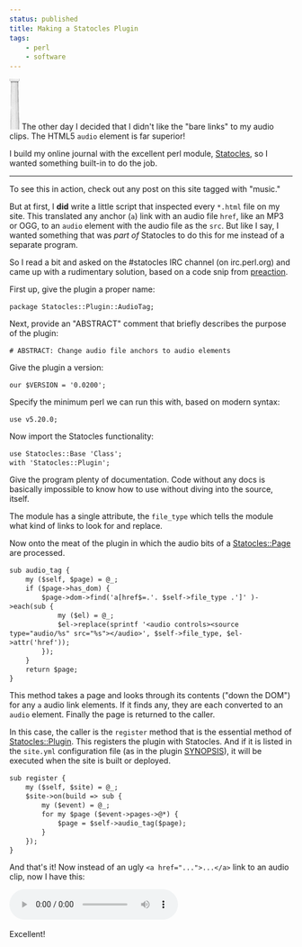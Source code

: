 ```yaml
---
status: published
title: Making a Statocles Plugin
tags:
    - perl
    - software
---
```


![](statocles.png)
The other day I decided that I didn't like the "bare links" to my audio clips.  The HTML5 `audio` element is far superior!

I build my online journal with the excellent perl module, [Statocles](https://metacpan.org/pod/Statocles), so I wanted something built-in to do the job.

---

To see this in action, check out any post on this site tagged with "music."

But at first, I **did** write a little script that inspected every `*.html` file on my site.  This translated any anchor (`a`) link with an audio file `href`, like an MP3 or OGG, to an `audio` element with the audio file as the `src`.  But like I say, I wanted something that was *part of* Statocles to do this for me instead of a separate program.

So I read a bit and asked on the #statocles IRC channel (on irc.perl.org) and came up with a rudimentary solution, based on a code snip from [preaction](https://metacpan.org/author/PREACTION).

First up, give the plugin a proper name:

    package Statocles::Plugin::AudioTag;

Next, provide an "ABSTRACT" comment that briefly describes the purpose of the plugin:

    # ABSTRACT: Change audio file anchors to audio elements

Give the plugin a version:

    our $VERSION = '0.0200';

Specify the minimum perl we can run this with, based on modern syntax:

    use v5.20.0;

Now import the Statocles functionality:

    use Statocles::Base 'Class';
    with 'Statocles::Plugin';

Give the program plenty of documentation.  Code without any docs is basically impossible to know how to use without diving into the source, itself.

The module has a single attribute, the `file_type` which tells the module what kind of links to look for and replace.

Now onto the meat of the plugin in which the audio bits of a [Statocles::Page](https://metacpan.org/pod/Statocles::Page) are processed.

    sub audio_tag {
        my ($self, $page) = @_;
        if ($page->has_dom) {
            $page->dom->find('a[href$=.'. $self->file_type .']' )->each(sub {
                my ($el) = @_;
                $el->replace(sprintf '<audio controls><source type="audio/%s" src="%s"></audio>', $self->file_type, $el->attr('href'));
            });
        }
        return $page;
    }

This method takes a page and looks through its contents ("down the DOM") for any `a` audio link elements.  If it finds any, they are each converted to an `audio` element.  Finally the page is returned to the caller.

In this case, the caller is the `register` method that is the essential method of [Statocles::Plugin](https://metacpan.org/pod/Statocles::Plugin).  This registers the plugin with Statocles.  And if it is listed in the `site.yml` configuration file (as in the plugin [SYNOPSIS](https://metacpan.org/pod/Statocles::Plugin::AudioTag#SYNOPSIS)), it will be executed when the site is built or deployed.

    sub register {
        my ($self, $site) = @_;
        $site->on(build => sub {
            my ($event) = @_;
            for my $page ($event->pages->@*) {
                $page = $self->audio_tag($page);
            }
        });
    }

And that's it!  Now instead of an ugly `<a href="...">...</a>` link to an audio clip, now I have this:

![](/2020/11/23/generating-musical-phrases-round-ii/chordal-04.mp3)

Excellent!
